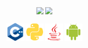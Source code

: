 <div align="center">
  <img height="180em" src="https://github-readme-stats-miguels-projects-7457fc59.vercel.app/api?username=MiguelVPrieto&show_icons=true&theme=holi&include_all_commits=true&count_private=true"/>
  <img height="180em" src="https://github-readme-stats-miguels-projects-7457fc59.vercel.app/api/top-langs/?username=MiguelVPrieto&layout=compact&langs_count=7&theme=holi&count_private=true"/>
</div>
<div style="display: inline_block" align="center"><br>
  <img align="center" height="40" width="40" src="https://raw.githubusercontent.com/devicons/devicon/master/icons/cplusplus/cplusplus-original.svg">
  <img align="center" height="40" width="40" src="https://raw.githubusercontent.com/devicons/devicon/master/icons/python/python-plain.svg">
    <img align="center" height="40" width="40" src="https://raw.githubusercontent.com/devicons/devicon/master/icons/java/java-plain.svg">
  <img align="center" height="40" width="40" src="https://raw.githubusercontent.com/devicons/devicon/master/icons/android/android-original.svg">

</div>
